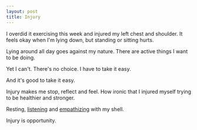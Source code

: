 ```yaml
---
layout: post
title: Injury
---
```

I overdid it exercising this week and injured my left chest and shoulder.  It feels okay when I'm lying down, but standing or sitting hurts.

Lying around all day goes against my nature.  There are active things I want to be doing.

Yet I can't. There's no choice.  I have to take it easy.  

And it's good to take it easy.

Injury makes me stop, reflect and feel.  How ironic that I injured myself trying to be healthier and stronger.

Resting, [listening]({{site.url}}/listen) and [empathizing]({{site.url}}/empathy) with my shell.

Injury is opportunity.
